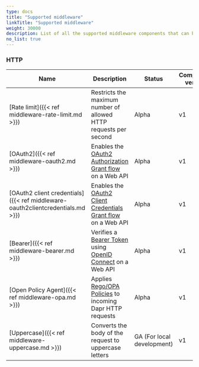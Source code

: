 ```yaml
---
type: docs
title: "Supported middleware"
linkTitle: "Supported middleware"
weight: 30000
description: List of all the supported middleware components that can be injected in Dapr's processing pipeline.
no_list: true
---
```


### HTTP

| Name                                                                           | Description                                                                                                                     | Status                     | Component version |
| ------------------------------------------------------------------------------ | ------------------------------------------------------------------------------------------------------------------------------- | -------------------------- | ----------------- |
| [Rate limit]({{< ref middleware-rate-limit.md >}})                             | Restricts the maximum number of allowed HTTP requests per second                                                                | Alpha                      | v1                |
| [OAuth2]({{< ref middleware-oauth2.md >}})                                     | Enables the [OAuth2 Authorization Grant flow](https://tools.ietf.org/html/rfc6749#section-4.1) on a Web API                     | Alpha                      | v1                |
| [OAuth2 client credentials]({{< ref middleware-oauth2clientcredentials.md >}}) | Enables the [OAuth2 Client Credentials Grant flow](https://tools.ietf.org/html/rfc6749#section-4.4) on a Web API                | Alpha                      | v1                |
| [Bearer]({{< ref middleware-bearer.md >}})                                     | Verifies a [Bearer Token](https://tools.ietf.org/html/rfc6750) using [OpenID Connect](https://openid.net/connect/) on a Web API | Alpha                      | v1                |
| [Open Policy Agent]({{< ref middleware-opa.md >}})                             | Applies [Rego/OPA Policies](https://www.openpolicyagent.org/) to incoming Dapr HTTP requests                                    | Alpha                      | v1                |
| [Uppercase]({{< ref middleware-uppercase.md >}})                               | Converts the body of the request to uppercase letters                                                                           | GA (For local development) | v1                |
